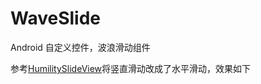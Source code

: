 # WaveSlide
Android 自定义控件，波浪滑动组件

参考[HumilitySlideView](!https://github.com/GIOPPL/HumilitySlideView)将竖直滑动改成了水平滑动，效果如下
